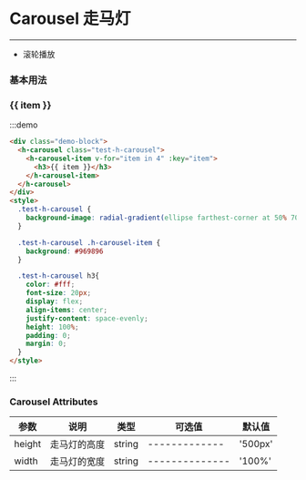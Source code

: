 # Carousel 走马灯 
----
- 滚轮播放

### 基本用法

<div class="demo-block">
  <h-carousel class="test-h-carousel">
    <h-carousel-item v-for="item in 4" :key="item">
      <h3>{{ item }}</h3>
    </h-carousel-item>
  </h-carousel>
</div>
<style>
  .test-h-carousel {
    background-image: radial-gradient(ellipse farthest-corner at 50% 70%, #dee1e2 20%, #edf0f1 30%, #c3c6c7 60%);
  }

  .test-h-carousel .h-carousel-item {
    background: #969896
  }

  .test-h-carousel h3{
    color: #fff;
    font-size: 20px;
    display: flex;
    align-items: center;
    justify-content: space-evenly;
    height: 100%;
    padding: 0;
    margin: 0;
  }
</style>

:::demo
```html
<div class="demo-block">
  <h-carousel class="test-h-carousel">
    <h-carousel-item v-for="item in 4" :key="item">
      <h3>{{ item }}</h3>
    </h-carousel-item>
  </h-carousel>
</div>
<style>
  .test-h-carousel {
    background-image: radial-gradient(ellipse farthest-corner at 50% 70%, #dee1e2 20%, #edf0f1 30%, #c3c6c7 60%);
  }

  .test-h-carousel .h-carousel-item {
    background: #969896
  }

  .test-h-carousel h3{
    color: #fff;
    font-size: 20px;
    display: flex;
    align-items: center;
    justify-content: space-evenly;
    height: 100%;
    padding: 0;
    margin: 0;
  }
</style>

```
:::

### Carousel Attributes

| 参数       | 说明           | 类型       | 可选值                           | 默认值  |
|---------- |-------------- |---------- |--------------------------------  |-------- |
| height | 走马灯的高度 | string | ------------- | '500px' |
| width | 走马灯的宽度 | string | -------------- | '100%'|










